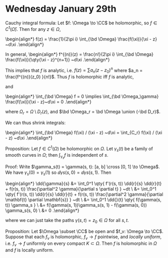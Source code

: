 # Wednesday January 29th

Cauchy integral formula:
Let $f: \Omega \to \CC$ be holomorphic, so $f\in C^1(\bar \Omega)$.
Then for any $z\in \Omega$,

\begin{align*}
f(z) = \frac{1}{2\pi i} \int_{\bd \Omega} \frac{f(\xi)}{\xi - z} ~d\xi
.\end{align*}

In general,
\begin{align*}
f^{(n)}(z) = \frac{n!}{2\pi i} \int_{\bd \Omega} \frac{f(\xi)}{\qty{\xi - z}^{n+1}} ~d\xi
.\end{align*}

This implies that $f$ is analytic, i.e. $f(z) = \sum a_n (z-z_0)^n$ where $a_n = \frac{f^{(n)}(z_0) }{n!}$.
Thus $f$ is holomorphic iff $f$ is analytic,

and

\begin{align*}
\int_{\bd \Omega} f = 0 \implies \int_{\bd \Omega_\gamma} \frac{f(\xi)}{\xi - z}~d\xi = 0
.\end{align*}

where $\Omega_r = \Omega\setminus D_r(z)$, and $\bd \Omega_r = \bd \Omega \union (-\bd D_r)$.

We can thus shrink integrals:

\begin{align*}
\int_{\bd \Omega} f(\xi) / (\xi - z) ~d\xi = \int_{C_r} f(\xi) / (\xi - z) ~d\xi
.\end{align*}

Proposition:
Let $f\in C^1(\Omega)$ be holomorphic on $\Omega$.
Let $\gamma_s(t)$ be a family of smooth curves in $\Omega$; then $\int_{\gamma_s} f$ is independent of $s$.

Proof:
Write $\gamma_s(t) = \gamma(s, t): [a, b] \cross [0, 1] \to \Omega$.
We have $\gamma_s(0)  = \gamma_s(1)$ so $\dd{\gamma}{s}(s, 0) = \dd{\gamma}{s}(s, 1)$.
Then 


\begin{align*}
\dd{\gamma}{s} 
&= \int_0^1 \qty{ f'(r(s, t)) \dd{r}{s} \dd{r}{t} + f(r(s, t)) \frac{\partial^2 \gamma}{\partial s \partial t} } ~dt \\
&= \int_0^1 \qty{ f'(r(s, t)) \dd{r}{s} \dd{r}{t} + f(r(s, t)) \frac{\partial^2 \gamma}{\partial \mathbf{t} \partial \mathbf{s}} } ~dt \\
&= \int_0^1 \dd{}{t} \qty{ f(\gamma(s, t))  \gamma_s } \\
&= f(\gamma(s, 1))\gamma_s(s, 1) - f(\gamma(s, 0)) \gamma_s(s, 0) \\
&= 0
.\end{align*}

where we can just take the paths $\gamma(s, t) = z_0 \in \Omega$ for all $s, t$.

Proposition:
Let $\Omega \subset \CC$ be open and $f_v: \Omega \to \CC$.
Suppose that each $f_v$ is holomorphic, $f_v \to f$ pointwise, and *locally uniform*, i.e. $f_v \to f$ uniformly on every compact $K \subset \Omega$.
Then $f$ is holomorphic in $\Omega$ and $f$ is locally uniform.


